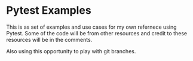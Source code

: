 # Pytest Examples

This is as set of examples and use cases for my own refernece using Pytest.  Some of the code will be from other resources and credit to these resources will be in the comments.

Also using this opportunity to play with git branches.

